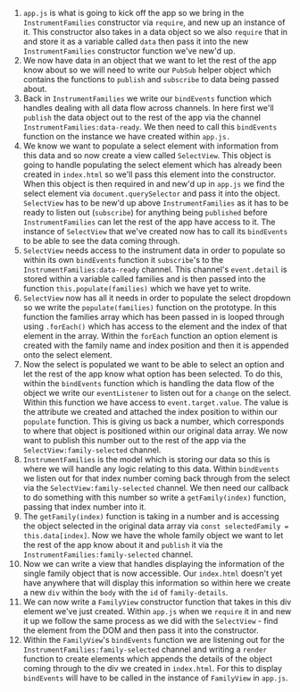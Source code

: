 1.  `app.js` is what is going to kick off the app so we bring in the `InstrumentFamilies` constructor via `require`, and new up an instance of it.
This constructor also takes in a data object so we also `require` that in and store it as a variable called `data` then pass it into the new `InstrumentFamilies` constructor function we've new'd up.
2. We now have data in an object that we want to let the rest of the app know about so we will need to write our `PubSub` helper object which contains the functions to `publish` and `subscribe` to data being passed about.
3. Back in `InstrumentFamilies` we write our `bindEvents` function which handles dealing with all data flow across channels.  In here first we'll `publish` the data object out to the rest of the app via the channel `InstrumentFamilies:data-ready`.  We then need to call this `bindEvents` function on the instance we have created within `app.js.`
4. We know we want to populate a select element with information from this data and so now create a view called `SelectView`.  This object is going to handle populating the select element which has already been created in `index.html` so we'll pass this element into the constructor.  When this object is then required in and new'd up in `app.js` we find the select element via `document.querySelector` and pass it into the object.
`SelectView` has to be new'd up above `InstrumentFamilies` as it has to be ready to listen out (`subscribe`) for anything being `published` before `InstrumentFamilies` can let the rest of the app have access to it. The instance of `SelectView` that we've created now has to call its `bindEvents` to be able to see the data coming through.
5. `SelectView` needs access to the instrument data in order to populate so within its own `bindEvents` function it `subscribe`'s to the `InstrumentFamilies:data-ready` channel.  This channel's `event.detail` is stored within a variable called families and is then passed into the function `this.populate(families)` which we have yet to write.
6. `SelectView` now has all it needs in order to populate the select dropdown so we write the `populate(families)` function on the prototype. In this function the families array which has been passed in is looped through using `.forEach()` which has access to the element and the index of that element in the array.  Within the `forEach` function an option element is created with the family name and index position and then it is appended onto the select element.
7. Now the select is populated we want to be able to select an option and let the rest of the app know what option has been selected.  To do this, within the `bindEvents` function which is handling the data flow of the object we write our `eventListener` to listen out for a `change` on the select.  Within this function we have access to `event.target.value`.  The value is the attribute we created and attached the index position to within our `populate` function.  This is giving us back a number, which corresponds to where that object is positioned within our original data array.  We now want to publish this number out to the rest of the app via the `SelectView:family-selected` channel.
8. `InstrumentFamilies` is the model which is storing our data so this is where we will handle any logic relating to this data. Within `bindEvents` we listen out for that index number coming back through from the select via the `SelectView:family-selected` channel.  We then need our callback to do something with this number so write a `getFamily(index)` function, passing that index number into it.
9. The `getFamily(index)` function is taking in a number and is accessing the object selected in the original data array via `const selectedFamily = this.data[index]`.  Now we have the whole family object we want to let the rest of the app know about it and `publish` it via the `InstrumentFamilies:family-selected` channel.  
10. Now we can write a view that handles displaying the information of the single family object that is now accessible.  Our `index.html` doesn't yet have anywhere that will display this information so within here we create a new `div` within the `body` with the `id` of `family-details`.
11.  We can now write a `FamilyView` constructor function that takes in this div element we've just created.  Within `app.js` when we `require` it in and new it up we follow the same process as we did with the `SelectView` - find the element from the DOM and then pass it into the constructor.
12. Within the `FamilyView`'s `bindEvents` function we are listening out for the `InstrumentFamilies:family-selected` channel and writing a `render` function to create elements which appends the details of the object coming through to the div we created in `index.html`.  For this to display `bindEvents` will have to be called in the instance of `FamilyView` in `app.js`.

